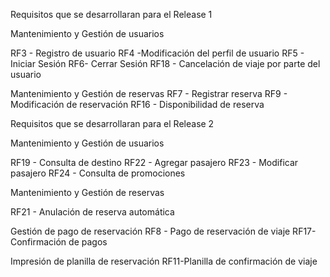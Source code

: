 Requisitos que se desarrollaran para el Release 1

Mantenimiento y Gestión de usuarios

RF3 - Registro de usuario
RF4 -Modificación del perfil de usuario
RF5 - Iniciar Sesión
RF6- Cerrar Sesión
RF18 - Cancelación de viaje por parte del usuario

Mantenimiento y Gestión de reservas
RF7 - Registrar reserva
RF9 - Modificación de reservación
RF16 - Disponibilidad de reserva

Requisitos que se desarrollaran para el Release 2

Mantenimiento y Gestión de usuarios

RF19 - Consulta de destino
RF22 - Agregar pasajero
RF23 - Modificar pasajero
RF24 - Consulta de promociones

Mantenimiento y Gestión de reservas

RF21 - Anulación de reserva automática

Gestión de pago de reservación
RF8 - Pago de reservación de viaje
RF17- Confirmación de pagos

Impresión de planilla de reservación
RF11-Planilla de confirmación de viaje

